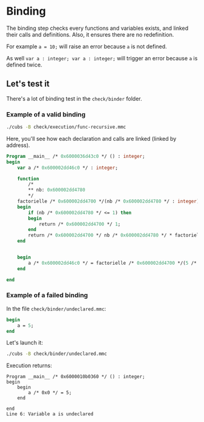# Binding

The binding step checks every functions and variables exists, and linked their
calls and definitions. Also, it ensures there are no redefinition.

For example `a = 10;` will raise an error because `a` is not defined.

As well `var a : integer; var a : integer;` will trigger an error because `a` is
defined twice.


## Let's test it

There's a lot of binding test in the `check/binder` folder.

### Example of a valid binding

```sh
./cubs -B check/execution/func-recursive.mmc
```

Here, you'll see how each declaration and calls are linked (linked by address).
```pascal
Program __main__ /* 0x6000036d43c0 */ () : integer;
begin
	var a /* 0x600002dd46c0 */ : integer;

	function
		/*
		** nb: 0x600002dd4780
		*/
	factorielle /* 0x600002dd4700 */(nb /* 0x600002dd4780 */ : integer) : integer;
	begin
		if (nb /* 0x600002dd4780 */ <= 1) then
		begin
			return /* 0x600002dd4700 */ 1;
		end
		return /* 0x600002dd4700 */ nb /* 0x600002dd4780 */ * factorielle /* 0x600002dd4700 */(nb /* 0x600002dd4780 */ - 1 /* 0x600002dd4780 */);
	end


	begin
		a /* 0x600002dd46c0 */ = factorielle /* 0x600002dd4700 */(5 /* 0x600002dd4780 */);
	end

end
```

### Example of a failed binding

In the file `check/binder/undeclared.mmc`:
```pascal
begin
	a = 5;
end
```

Let's launch it:
```bash
./cubs -B check/binder/undeclared.mmc
```

Execution returns:
```
Program __main__ /* 0x6000010b0360 */ () : integer;
begin
	begin
		a /* 0x0 */ = 5;
	end

end
Line 6: Variable a is undeclared
```
